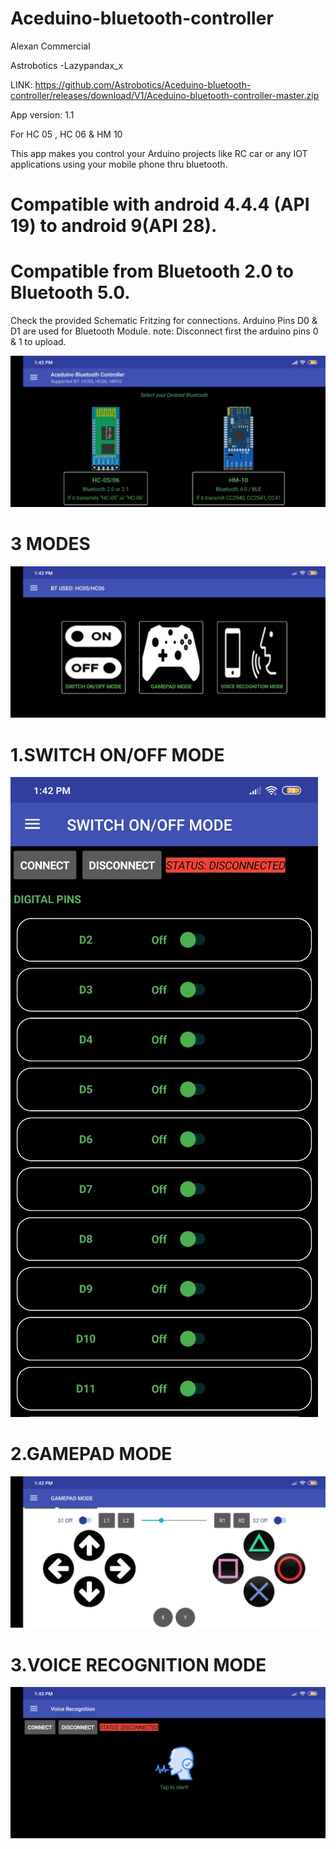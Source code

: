 # Aceduino-bluetooth-controller
Alexan Commercial 

Astrobotics
-Lazypandax_x


LINK: https://github.com/Astrobotics/Aceduino-bluetooth-controller/releases/download/V1/Aceduino-bluetooth-controller-master.zip


App version: 1.1 


For HC 05 , HC 06 & HM 10

This app makes you control your Arduino projects like RC car or any IOT applications using your mobile phone thru bluetooth.


# Compatible with android 4.4.4 (API 19) to android 9(API 28). 
# Compatible from Bluetooth 2.0 to Bluetooth 5.0.


Check the provided Schematic Fritzing for connections. Arduino Pins D0 & D1 are used for Bluetooth Module.
note: Disconnect first the arduino pins 0 & 1 to upload.

![1](https://github.com/Astrobotics/Aceduino-bluetooth-controller/blob/master/APP/1)


#
# 3 MODES
![2](https://github.com/Astrobotics/Aceduino-bluetooth-controller/blob/master/APP/2)


#
# 1.SWITCH ON/OFF MODE
![3](https://github.com/Astrobotics/Aceduino-bluetooth-controller/blob/master/APP/3)


#
# 2.GAMEPAD MODE
![4](https://github.com/Astrobotics/Aceduino-bluetooth-controller/blob/master/APP/4)



#
# 3.VOICE RECOGNITION MODE
![5](https://github.com/Astrobotics/Aceduino-bluetooth-controller/blob/master/APP/5)
